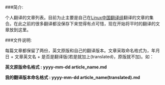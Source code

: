 ###简介:

个人翻译的文章列表。目前为止主要是自己在[Linux中国翻译组](https://github.com/LCTT/TranslateProject)翻译的文章的集合。在此之前的很多翻译都没保存下来觉得有点可惜，现在开始将平时的翻译的文章放到这里。

###文件说明:

每篇文章都保留了两份，英文原版和自己的翻译版本。文章采取命名格式为，年月日 + 文章英文名 + 是否是翻译版(若是就加上(translated)，原版就不加)。如：

**英文原版命名格式 : yyyy-mm-dd article_name.md**

**我的翻译版本命名格式 : yyyy-mm-dd article_name(translated).md**
